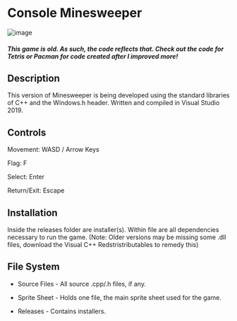 # Console Minesweeper


![image](https://user-images.githubusercontent.com/44079959/64381362-05102680-d001-11e9-8e60-8b7c178b8daf.png)

##### This game is old. As such, the code reflects that. Check out the code for Tetris or Pacman for code created after I improved more!

## Description

This version of Minesweeper is being developed using the standard libraries of C++ and the Windows.h header. Written and compiled in Visual Studio 2019. 

## Controls

Movement: WASD / Arrow Keys 

Flag: F

Select: Enter

Return/Exit: Escape

## Installation

Inside the releases folder are installer(s). Within file are all dependencies necessary to run the game. (Note: Older versions may be missing some .dll files, download the Visual C++ Redstristributables to remedy this)

## File System

* Source Files - All source .cpp/.h files, if any.

* Sprite Sheet - Holds one file, the main sprite sheet used for the game.

* Releases - Contains installers.

